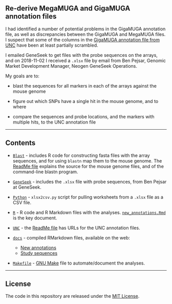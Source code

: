 ## Re-derive MegaMUGA and GigaMUGA annotation files

I had identified a number of potential problems in the GigaMUGA
annotation file, as well as discrepancies between the GigaMUGA and
MegaMUGA files. I suspect that some of the columns in the
[GigaMUGA annotation file from UNC](http://csbio.unc.edu/MUGA/snps.gigamuga.Rdata)
have been at least partially scrambled.

I emailed GeneSeek to get files with the probe sequences on the
arrays, and on 2018-11-02 I received a `.xlsx` file by email from Ben
Pejsar, Genomic Market Development Manager, Neogen GeneSeek
Operations.

My goals are to:

- blast the sequences for all markers in each of the arrays against
  the mouse genome

- figure out which SNPs have a single hit in the mouse genome, and to
  where

- compare the sequences and probe locations, and the markers with
  multiple hits, to the UNC annotation file

---

## Contents

- [`Blast`](Blast) - includes R code for constructing fasta files
  with the array sequences, and for using `blastn` map them to the
  mouse genome. The [ReadMe file](Blast/ReadMe.md) explains the source
  for the mouse genome files, and of the command-line blastn program.

- [`GeneSeek`](Geneseek) - includes the `.xlsx` file with probe
  sequences, from Ben Pejsar at GeneSeek.

- [`Python`](Python) - `xlsx2csv.py` script for pulling worksheets
  from a `.xlsx` file as a CSV file.

- [`R`](R) - R code and R Markdown files with the analyses.
  [`new_annotations.Rmd`](R/new_annotations.Rmd) is the key document.

- [`UNC`](UNC) - the [ReadMe file](UNC/ReadMe.md) has URLs
  for the UNC annotation files.

- [`docs`](docs) - compiled RMarkdown files, available on the web:

  - [New annotations](https://kbroman.org/MUGAarrays/new_annotations.html)
  - [Study sequences](https://kbroman.org/MUGAarrays/study_sequences.html)

- [`Makefile`](Makefile) - [GNU
  Make](https://www.gnu.org/software/make) file to automate/document the
  analyses.

---

## License

The code in this repository are released under the [MIT
License](LICENSE.md).
